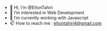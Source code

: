 - 👋 Hi, I’m @EltonTahiri
- 👀 I’m interested in Web Development
- 🌱 I’m currently working with Javascript
- 📫 How to reach me : eltontahiri4@gmail.com

<!---
EltonTahiri/EltonTahiri is a ✨ special ✨ repository because its `README.md` (this file) appears on your GitHub profile.
You can click the Preview link to take a look at your changes.
--->
